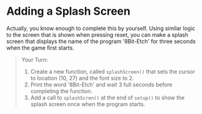 # Adding a Splash Screen

Actually, you know enough to complete this by yourself.  Using similar logic to the screen that is shown when pressing reset, you can make a splash screen that displays the name of the program '8Bit-Etch' for three seconds when the game first starts.

> Your Turn: <br/>
> 1) Create a new function, called `splashScreen()` that sets the cursor to location (10, 27) and the font size to 2.  <br/>
> 2) Print the word '8Bit-Etch' and wait 3 full seconds before completing the function.<br/>
> 3) Add a call to `splashScren()` at the end of `setup()` to show the splash screen once when the program starts.



